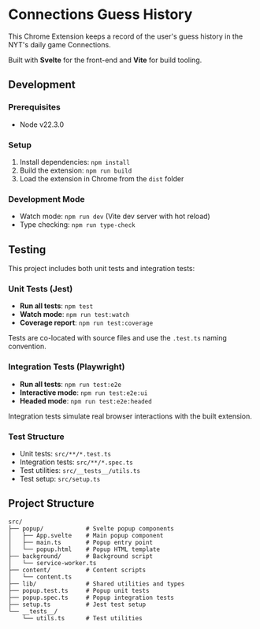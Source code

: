 # Connections Guess History

This Chrome Extension keeps a record of the user's guess history in the NYT's daily game Connections.

Built with **Svelte** for the front-end and **Vite** for build tooling.

## Development

### Prerequisites
- Node v22.3.0

### Setup
1. Install dependencies: `npm install`
2. Build the extension: `npm run build`
3. Load the extension in Chrome from the `dist` folder

### Development Mode
- Watch mode: `npm run dev` (Vite dev server with hot reload)
- Type checking: `npm run type-check`

## Testing

This project includes both unit tests and integration tests:

### Unit Tests (Jest)
- **Run all tests**: `npm test`
- **Watch mode**: `npm run test:watch`
- **Coverage report**: `npm run test:coverage`

Tests are co-located with source files and use the `.test.ts` naming convention.

### Integration Tests (Playwright)
- **Run all tests**: `npm run test:e2e`
- **Interactive mode**: `npm run test:e2e:ui`
- **Headed mode**: `npm run test:e2e:headed`

Integration tests simulate real browser interactions with the built extension.

### Test Structure
- Unit tests: `src/**/*.test.ts`
- Integration tests: `src/**/*.spec.ts`
- Test utilities: `src/__tests__/utils.ts`
- Test setup: `src/setup.ts`

## Project Structure
```
src/
├── popup/            # Svelte popup components
│   ├── App.svelte    # Main popup component
│   ├── main.ts       # Popup entry point
│   └── popup.html    # Popup HTML template
├── background/       # Background script
│   └── service-worker.ts
├── content/          # Content scripts
│   └── content.ts
├── lib/              # Shared utilities and types
├── popup.test.ts     # Popup unit tests
├── popup.spec.ts     # Popup integration tests
├── setup.ts          # Jest test setup
└── __tests__/
    └── utils.ts      # Test utilities
```